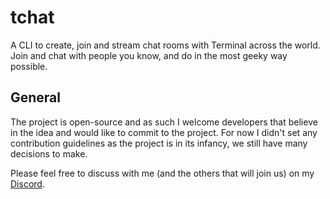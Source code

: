 
# tchat

A CLI to create, join and stream chat rooms with Terminal across the world. Join and chat with people you know, and do in the most geeky way possible.

## General

The project is open-source and as such I welcome developers that believe in the idea and would like to commit to the project. For now I didn't set any contribution guidelines as the project is in its infancy, we still have many decisions to make.

Please feel free to discuss with me (and the others that will join us) on my [Discord](https://discord.gg/JNaBJS).
